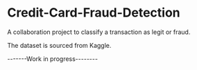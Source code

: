 # Credit-Card-Fraud-Detection
A collaboration project to classify a transaction as legit or fraud.

The dataset is sourced from Kaggle.


-------Work in progress--------
